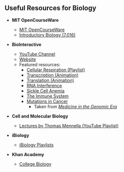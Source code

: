 ## Useful Resources for Biology

- **MIT OpenCourseWare**
  - [MIT OpenCourseWare](https://ocw.mit.edu)
  - [Introductory Biology (7.016)](https://ocw.mit.edu/courses/7-016-introductory-biology-fall-2018/)

- **BioInteractive**
  - [YouTube Channel](https://www.youtube.com/@biointeractive/playlists)  
  - [Website](https://www.biointeractive.org/)
  - Featured resources:
    - [Cellular Respiration (Playlist)](https://youtube.com/playlist?list=PLI1XjFOSo4gOymAvlRs_8sSUH1BKKUiDA&si=PQZZtstkffRmudW8)  
    - [Transcription (Animation)](http://www.hhmi.org/biointeractive/dna-transcription-advanced-detail)  
    - [Translation (Animation)](http://www.hhmi.org/biointeractive/translation-advanced-detail)  
    - [RNA Interference](http://www.hhmi.org/biointeractive/rna-interference)  
    - [Sickle Cell Anemia](http://www.hhmi.org/biointeractive/sickle-cell-anemia)
    - [The Immune System](https://www.biointeractive.org/classroom-resources/immune-system) 
    - [Mutations in Cancer](https://www.biointeractive.org/classroom-resources/mutations-cancer)  
      - Taken from *[Medicine in the Genomic Era](https://media.hhmi.org/hl/13Lect4.html?_gl=1*j173sc*_ga*MTU4NzA5NTMwLjE3NTc0MzA5MTA.*_ga_H0E1KHGJBH*czE3NTc1Mjc1OTUkbzQkZzEkdDE3NTc1Mjc1OTkkajU2JGwwJGgw)*

- **Cell and Molecular Biology**
  - [Lectures by Thomas Mennella (YouTube Playlist)](https://youtube.com/playlist?list=PL5xvztUyPgDqUJbluYcKW5ufLERslcu4q&si=xzip7zwEFx0MJ9OS)

- **iBiology**
  - [iBiology Playlists](https://www.ibiology.org/playlists/)

- **Khan Academy**
  - [College Biology](https://www.khanacademy.org/science/ap-biology/cell-structure-and-function/cell-structures-and-their-functions/v/introduction-to-the-cell)
